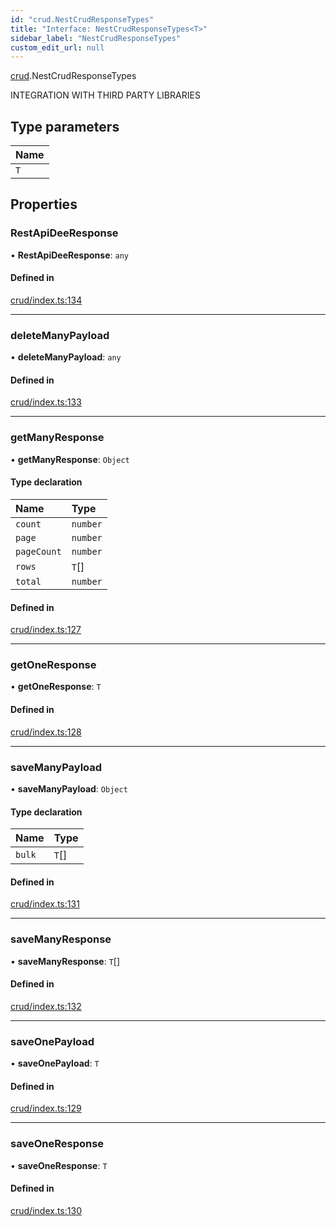 ```yaml
---
id: "crud.NestCrudResponseTypes"
title: "Interface: NestCrudResponseTypes<T>"
sidebar_label: "NestCrudResponseTypes"
custom_edit_url: null
---
```


[crud](../modules/crud.md).NestCrudResponseTypes

INTEGRATION WITH THIRD PARTY LIBRARIES

## Type parameters

| Name |
| :------ |
| `T` |

## Properties

### RestApiDeeResponse

• **RestApiDeeResponse**: `any`

#### Defined in

[crud/index.ts:134](https://github.com/apperside/react-query-typed-api/blob/299ed8e/src/crud/index.ts#L134)

___

### deleteManyPayload

• **deleteManyPayload**: `any`

#### Defined in

[crud/index.ts:133](https://github.com/apperside/react-query-typed-api/blob/299ed8e/src/crud/index.ts#L133)

___

### getManyResponse

• **getManyResponse**: `Object`

#### Type declaration

| Name | Type |
| :------ | :------ |
| `count` | `number` |
| `page` | `number` |
| `pageCount` | `number` |
| `rows` | `T`[] |
| `total` | `number` |

#### Defined in

[crud/index.ts:127](https://github.com/apperside/react-query-typed-api/blob/299ed8e/src/crud/index.ts#L127)

___

### getOneResponse

• **getOneResponse**: `T`

#### Defined in

[crud/index.ts:128](https://github.com/apperside/react-query-typed-api/blob/299ed8e/src/crud/index.ts#L128)

___

### saveManyPayload

• **saveManyPayload**: `Object`

#### Type declaration

| Name | Type |
| :------ | :------ |
| `bulk` | `T`[] |

#### Defined in

[crud/index.ts:131](https://github.com/apperside/react-query-typed-api/blob/299ed8e/src/crud/index.ts#L131)

___

### saveManyResponse

• **saveManyResponse**: `T`[]

#### Defined in

[crud/index.ts:132](https://github.com/apperside/react-query-typed-api/blob/299ed8e/src/crud/index.ts#L132)

___

### saveOnePayload

• **saveOnePayload**: `T`

#### Defined in

[crud/index.ts:129](https://github.com/apperside/react-query-typed-api/blob/299ed8e/src/crud/index.ts#L129)

___

### saveOneResponse

• **saveOneResponse**: `T`

#### Defined in

[crud/index.ts:130](https://github.com/apperside/react-query-typed-api/blob/299ed8e/src/crud/index.ts#L130)
